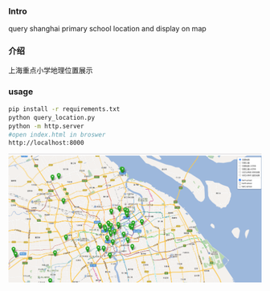 ### Intro 
query shanghai primary school location and display on map

### 介绍
上海重点小学地理位置展示

### usage
```bash
pip install -r requirements.txt
python query_location.py
python -m http.server 
#open index.html in broswer
http://localhost:8000
```
![title](screenshot/ScreenShot.png)
